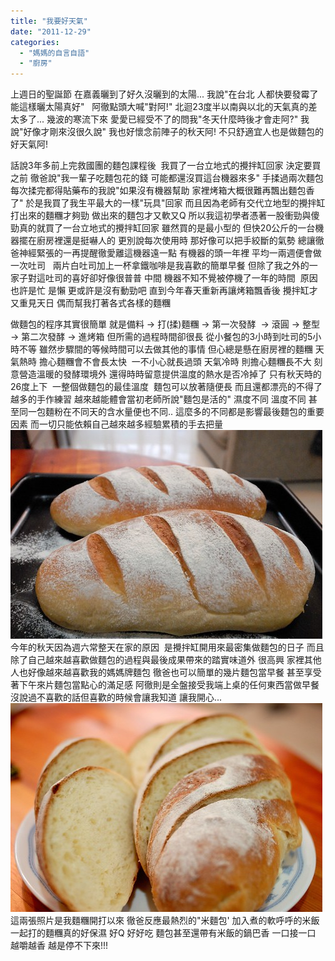 ```yaml
---
title: "我要好天氣"
date: "2011-12-29"
categories: 
  - "媽媽的自言自語"
  - "廚房"
---
```


上週日的聖誕節 在嘉義曬到了好久沒曬到的太陽... 我說"在台北 人都快要發霉了 能這樣曬太陽真好"   阿徹點頭大喊"對阿!" 北迴23度半以南與以北的天氣真的差太多了... 幾波的寒流下來 愛愛已經受不了的問我"冬天什麼時後才會走阿?" 我說"好像才剛來沒很久說" 我也好懷念前陣子的秋天阿! 不只舒適宜人也是做麵包的好天氣阿!

話說3年多前上完救國團的麵包課程後  我買了一台立地式的攪拌缸回家 決定要買之前 徹爸說"我一輩子吃麵包花的錢 可能都還沒買這台機器來多" 手揉過兩次麵包 每次揉完都得貼藥布的我說"如果沒有機器幫助 家裡烤箱大概很難再飄出麵包香了" 於是我買了我生平最大的一樣"玩具"回家 而且因為老師有交代立地型的攪拌缸打出來的麵糰才夠勁 做出來的麵包才又軟又Q 所以我這初學者憑著一股衝勁與傻勁真的就買了一台立地式的攪拌缸回家 雖然買的是最小型的 但快20公斤的一台機器擺在廚房裡還是挺嚇人的 更別說每次使用時 那好像可以把手絞斷的氣勢 總讓徹爸神經緊張的一再提醒徹愛離這機器遠一點 有機器的頭一年裡 平均一兩週便會做一次吐司   兩片白吐司加上一杯拿鐵咖啡是我喜歡的簡單早餐 但除了我之外的一家子對這吐司的喜好卻好像很普普 中間 機器不知不覺被停機了一年的時間  原因也許是忙 是懶 更或許是沒有動勁吧 直到今年春天重新再讓烤箱飄香後 攪拌缸才又重見天日 偶而幫我打著各式各樣的麵糰

做麵包的程序其實很簡單 就是備料 -> 打(揉)麵糰 -> 第一次發酵  -> 滾圓 -> 整型 -> 第二次發酵 -> 進烤箱 但所需的過程時間卻很長 從小餐包的3小時到吐司的5小時不等 雖然步驟間的等候時間可以去做其他的事情 但心總是懸在廚房裡的麵糰 天氣熱時 擔心麵糰會不會長太快  一不小心就長過頭 天氣冷時 則擔心麵糰長不大 刻意營造溫暖的發酵環境外 還得時時留意提供溫度的熱水是否冷掉了 只有秋天時的26度上下  一整個做麵包的最佳溫度  麵包可以放著隨便長 而且還都漂亮的不得了 越多的手作練習 越來越能體會當初老師所說"麵包是活的" 濕度不同 溫度不同 甚至同一包麵粉在不同天的含水量便也不同.. 這麼多的不同都是影響最後麵包的重要因素 而一切只能依賴自己越來越多經驗累積的手去把量 ![](images/6439263189_7dd267e931.jpg) 今年的秋天因為週六常整天在家的原因  是攪拌缸開用來最密集做麵包的日子 而且除了自己越來越喜歡做麵包的過程與最後成果帶來的踏實味道外 很高興 家裡其他人也好像越來越喜歡我的媽媽牌麵包 徹爸也可以簡單的幾片麵包當早餐 甚至享受著下午來片麵包當點心的滿足感 阿徹則是全盤接受我端上桌的任何東西當做早餐  沒說過不喜歡的話但喜歡的時候會讓我知道 讓我開心... ![](images/6439266241_e1044d2032.jpg) 這兩張照片是我麵糰開打以來 徹爸反應最熱烈的"米麵包' 加入煮的軟呼呼的米飯一起打的麵糰真的好保濕 好Q 好好吃 麵包甚至還帶有米飯的鍋巴香 一口接一口 越嚼越香 越是停不下來!!!
